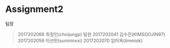 Assignment2
=============
팀장
>2017202066 최정인(choijungp)
>팀원
>2017202041 김수진(KIMSOOJIN97)
>2017202059 이선민(sunminxxi)
>2017202070 임미옥(limmiok)

